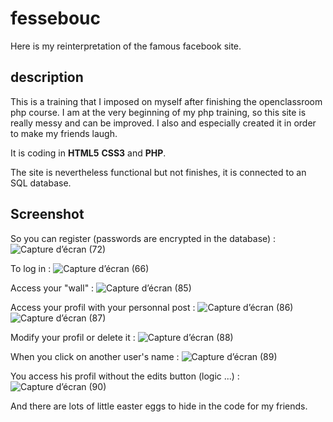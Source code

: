 # fessebouc

Here is my reinterpretation of the famous facebook site. 

## description

This is a training that I imposed on myself after finishing the openclassroom php course. 
I am at the very beginning of my php training, so this site is really messy and can be improved.
I also and especially created it in order to make my friends laugh.

It is coding in **HTML5** **CSS3** and **PHP**.

The site is nevertheless functional but not finishes, it is connected to an SQL database.

## Screenshot 

So you can register (passwords are encrypted in the database) :
![Capture d’écran (72)](https://user-images.githubusercontent.com/51136036/119128315-ccfb8200-ba35-11eb-98f7-be4f6f50f3d0.png)

To log in :
![Capture d’écran (66)](https://user-images.githubusercontent.com/51136036/119127952-4e064980-ba35-11eb-855a-4b20c66fbb78.png)

Access your "wall" :
![Capture d’écran (85)](https://user-images.githubusercontent.com/51136036/119128863-7cd0ef80-ba36-11eb-96d8-a5ace4f0a0b6.png)

Access your profil with your personnal post :
![Capture d’écran (86)](https://user-images.githubusercontent.com/51136036/119129886-cc63eb00-ba37-11eb-9964-08016febdb14.png)
![Capture d’écran (87)](https://user-images.githubusercontent.com/51136036/119130000-eb627d00-ba37-11eb-895e-e13490c6d6f2.png)

Modify your profil or delete it :
![Capture d’écran (88)](https://user-images.githubusercontent.com/51136036/119130176-22389300-ba38-11eb-8264-a64bb79be61e.png)

When you click on another user's name :
![Capture d’écran (89)](https://user-images.githubusercontent.com/51136036/119130575-b145ab00-ba38-11eb-9c0d-1e539bf311d6.png)

You access his profil without the edits button (logic ...) :
![Capture d’écran (90)](https://user-images.githubusercontent.com/51136036/119130884-17323280-ba39-11eb-8173-693a93de565a.png)

And there are lots of little easter eggs to hide in the code for my friends.
